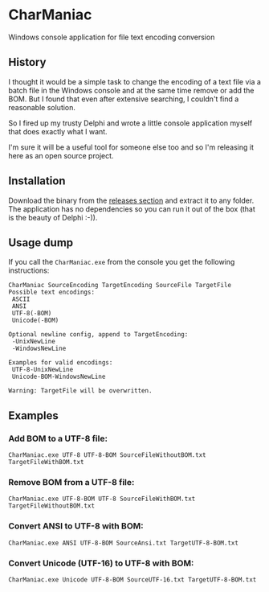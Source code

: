 # CharManiac
Windows console application for file text encoding conversion

## History
I thought it would be a simple task to change the encoding of a text file via a batch file in the Windows console and at the same time remove or add the BOM. But I found that even after extensive searching, I couldn't find a reasonable solution.

So I fired up my trusty Delphi and wrote a little console application myself that does exactly what I want.

I'm sure it will be a useful tool for someone else too and so I'm releasing it here as an open source project.

## Installation
Download the binary from the [releases section](https://github.com/WladiD/CharManiac/releases) and extract it to any folder. The application has no dependencies so you can run it out of the box (that is the beauty of Delphi :-)).

## Usage dump

If you call the `CharManiac.exe` from the console you get the following instructions:
```
CharManiac SourceEncoding TargetEncoding SourceFile TargetFile
Possible text encodings:
 ASCII
 ANSI
 UTF-8(-BOM)
 Unicode(-BOM)

Optional newline config, append to TargetEncoding:
 -UnixNewLine
 -WindowsNewLine

Examples for valid encodings:
 UTF-8-UnixNewLine
 Unicode-BOM-WindowsNewLine

Warning: TargetFile will be overwritten.
```

## Examples

### Add BOM to a UTF-8 file:
```
CharManiac.exe UTF-8 UTF-8-BOM SourceFileWithoutBOM.txt TargetFileWithBOM.txt
```

### Remove BOM from a UTF-8 file:
```
CharManiac.exe UTF-8-BOM UTF-8 SourceFileWithBOM.txt TargetFileWithoutBOM.txt
```

### Convert ANSI to UTF-8 with BOM:
```
CharManiac.exe ANSI UTF-8-BOM SourceAnsi.txt TargetUTF-8-BOM.txt
```

### Convert Unicode (UTF-16) to UTF-8 with BOM:
```
CharManiac.exe Unicode UTF-8-BOM SourceUTF-16.txt TargetUTF-8-BOM.txt
```
